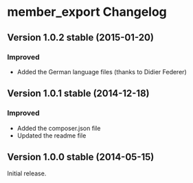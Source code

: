member_export Changelog
=======================

Version 1.0.2 stable (2015-01-20)
---------------------------------

### Improved
- Added the German language files (thanks to Didier Federer)


Version 1.0.1 stable (2014-12-18)
---------------------------------

### Improved
- Added the composer.json file
- Updated the readme file


Version 1.0.0 stable (2014-05-15)
---------------------------------

Initial release.